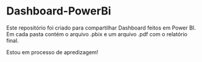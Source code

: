 # Dashboard-PowerBi

Este repositório foi criado para compartilhar Dashboard feitos em Power BI. 
Em cada pasta contém o arquivo .pbix e um arquivo .pdf com o relatório final.

Estou em processo de apredizagem!